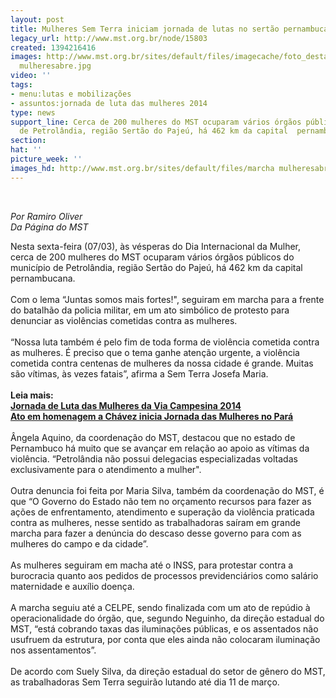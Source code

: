 ```yaml
---
layout: post
title: Mulheres Sem Terra iniciam jornada de lutas no sertão pernambucano
legacy_url: http://www.mst.org.br/node/15803
created: 1394216416
images: http://www.mst.org.br/sites/default/files/imagecache/foto_destaque/marcha
  mulheresabre.jpg
video: ''
tags:
- menu:lutas e mobilizações
- assuntos:jornada de luta das mulheres 2014
type: news
support_line: Cerca de 200 mulheres do MST ocuparam vários órgãos públicos do  município
  de Petrolândia, região Sertão do Pajeú, há 462 km da capital  pernambucana.
section: 
hat: ''
picture_week: ''
images_hd: http://www.mst.org.br/sites/default/files/marcha mulheresabre.jpg
---
```

<p>&nbsp;</p><p><em>Por Ramiro Oliver<br>Da Página do MST</em></p><p>Nesta sexta-feira (07/03), às vésperas do Dia Internacional da Mulher, cerca de 200 mulheres do MST ocuparam vários órgãos públicos do município de Petrolândia, região Sertão do Pajeú, há 462 km da capital pernambucana.<br><br>Com o lema “Juntas somos mais fortes!", seguiram em marcha para a frente do batalhão da policia militar, em um ato simbólico de protesto para denunciar as violências cometidas contra as mulheres.<br><br>“Nossa luta também é pelo fim de toda forma de violência cometida contra as mulheres. É preciso que o tema ganhe atenção urgente, a violência cometida contra centenas de mulheres da nossa cidade é grande. Muitas são vítimas, às vezes fatais”, afirma a Sem&nbsp;Terra Josefa Maria.<br><br><strong>Leia mais:<br></strong><a href="http://www.mst.org.br/Jornada-de-Luta-das-Mulheres-da-Via-Campesina-2014"><strong>Jornada de Luta das Mulheres da Via Campesina 2014 <br></strong></a><a href="http://Ato em homenagem a Chávez inicia Jornada das Mulheres no Pará "><strong>Ato em homenagem a Chávez inicia Jornada das Mulheres no Pará </strong><br></a><br>Ângela Aquino, da coordenação do MST, destacou que no estado de Pernambuco há muito que se avançar em relação ao apoio as vítimas da violência. “Petrolândia não possui delegacias especializadas voltadas exclusivamente para o atendimento a mulher".&nbsp; <br><br>Outra denuncia foi feita por Maria Silva, também da coordenação do MST, é que “O Governo do&nbsp;Estado não tem no orçamento recursos para fazer as ações de enfrentamento, atendimento e superação da violência praticada contra as mulheres, nesse sentido as trabalhadoras saíram em grande marcha para fazer a denúncia do descaso desse governo para com as mulheres do campo e da cidade”. <br><br>As mulheres seguiram em macha até o INSS, para protestar contra a burocracia quanto aos pedidos de processos previdenciários como salário maternidade e auxílio doença.<br><br>A marcha seguiu até a CELPE, sendo finalizada com um ato de repúdio à operacionalidade do órgão, que, segundo Neguinho, da direção estadual do MST, “está cobrando taxas das iluminações públicas, e os assentados não usufruem da estrutura, por conta que eles ainda não colocaram iluminação nos assentamentos”. <br><br>De acordo com Suely Silva, da direção estadual do setor de gênero do MST, as trabalhadoras Sem Terra seguirão lutando até dia 11 de março.</p>
